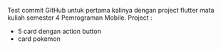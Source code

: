 Test commit GitHub untuk pertama kalinya dengan project flutter mata kuliah semester 4 Pemrograman Mobile.
Project :
- 5 card dengan action button
- card pokemon
